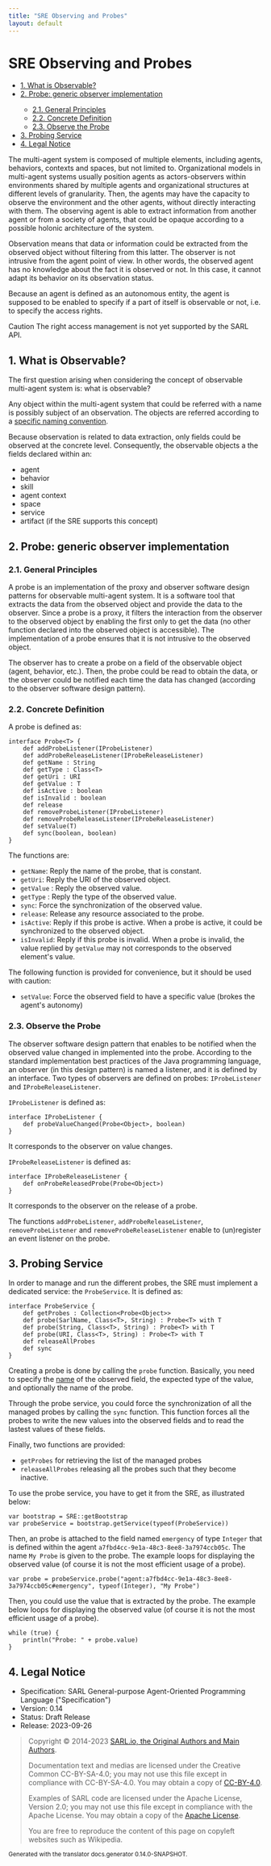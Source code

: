 ```yaml
---
title: "SRE Observing and Probes"
layout: default
---
```


# SRE Observing and Probes


<ul class="page_outline" id="page_outline">

<li><a href="#1-what-is-observable">1. What is Observable?</a></li>
<li><a href="#2-probe-generic-observer-implementation">2. Probe: generic observer implementation</a></li>
<ul>
  <li><a href="#21-general-principles">2.1. General Principles</a></li>
  <li><a href="#22-concrete-definition">2.2. Concrete Definition</a></li>
  <li><a href="#23-observe-the-probe">2.3. Observe the Probe</a></li>
</ul>
<li><a href="#3-probing-service">3. Probing Service</a></li>
<li><a href="#4-legal-notice">4. Legal Notice</a></li>

</ul>


The multi-agent system is composed of multiple elements, including agents, behaviors, contexts and spaces, but not limited to.
Organizational models in multi-agent systems usually position agents as actors-observers within environments shared
by multiple agents and organizational structures at different levels of granularity.
Then, the agents may have the capacity to observe the environment and the other agents, without directly interacting
with them. The observing agent is able to extract information from another agent or from a society of agents, that could be opaque
according to a possible holonic architecture of the system.

Observation means that data or information could be extracted from the observed object without filtering from this latter.
The observer is not intrusive from the agent point of view. In other words, the observed agent has no knowledge about the fact it
is observed or not. In this case, it cannot adapt its behavior on its observation status.

Because an agent is defined as an autonomous entity, the agent is supposed to be enabled to specify if a part of itself
is observable or not, i.e. to specify the access rights.

<p markdown="1"><span class="label label-danger">Caution</span> The right access management is not yet supported by the SARL API.</p>

## 1. What is Observable?

The first question arising when considering the concept of observable multi-agent system is: what is observable?

Any object within the multi-agent system that could be referred with a name is possibly subject of an observation.
The objects are referred according to a [specific naming convention](./Naming.html).

Because observation is related to data extraction, only fields could be observed at the concrete level.
Consequently, the observable objects a the fields declared within an:
* agent
* behavior
* skill
* agent context
* space
* service
* artifact (if the SRE supports this concept)

## 2. Probe: generic observer implementation

### 2.1. General Principles

A probe is an implementation of the proxy and observer software design patterns for observable multi-agent system.
It is a software tool that extracts the data from the observed object and provide the data to the observer.
Since a probe is a proxy, it filters the interaction from the observer to the observed object by enabling the first
only to get the data (no other function declared into the observed object is accessible).
The implementation of a probe ensures that it is not intrusive to the observed object. 

The observer has to create a probe on a field of the observable object (agent, behavior, etc.).
Then, the probe could be read to obtain the data, or the observer could be notified each time the data has changed
(according to the observer software design pattern).

### 2.2. Concrete Definition

A probe is defined as:

```sarl
interface Probe<T> {
	def addProbeListener(IProbeListener)
	def addProbeReleaseListener(IProbeReleaseListener)
	def getName : String
	def getType : Class<T>
	def getUri : URI
	def getValue : T
	def isActive : boolean
	def isInvalid : boolean
	def release
	def removeProbeListener(IProbeListener)
	def removeProbeReleaseListener(IProbeReleaseListener)
	def setValue(T)
	def sync(boolean, boolean)
}
```


The functions are:
* `getName`: Reply the name of the probe, that is constant.
* `getUri`: Reply the URI of the observed object.
* `getValue` : Reply the observed value.
* `getType` : Reply the type of the observed value.
* `sync`: Force the synchronization of the observed value.
* `release`: Release any resource associated to the probe.
* `isActive`: Reply if this probe is active. When a probe is active, it could be synchronized to the observed object.
* `isInvalid`: Reply if this probe is invalid. When a probe is invalid, the value replied by `getValue` may not corresponds to the observed element's value.

The following function is provided for convenience, but it should be used with caution:
* `setValue`: Force the observed field to have a specific value (brokes the agent's autonomy)

### 2.3. Observe the Probe

The observer software design pattern that enables to be notified when the observed value changed in implemented into the probe.
According to the standard implementation best practices of the Java programming language, an observer (in this design pattern)
is named a listener, and it is defined by an interface. Two types of observers are defined on probes: `IProbeListener`
and `IProbeReleaseListener`.

`IProbeListener` is defined as:

```sarl
interface IProbeListener {
	def probeValueChanged(Probe<Object>, boolean)
}
```



It corresponds to the observer on value changes.


`IProbeReleaseListener` is defined as:

```sarl
interface IProbeReleaseListener {
	def onProbeReleasedProbe(Probe<Object>)
}
```



It corresponds to the observer on the release of a probe.


The functions `addProbeListener`, `addProbeReleaseListener`, `removeProbeListener` and `removeProbeReleaseListener` enable to (un)register an event listener on the probe.


## 3. Probing Service

In order to manage and run the different probes, the SRE must implement a dedicated service: the `ProbeService`.
It is defined as:

```sarl
interface ProbeService {
	def getProbes : Collection<Probe<Object>>
	def probe(SarlName, Class<T>, String) : Probe<T> with T
	def probe(String, Class<T>, String) : Probe<T> with T
	def probe(URI, Class<T>, String) : Probe<T> with T
	def releaseAllProbes
	def sync
}
```




Creating a probe is done by calling the `probe` function. Basically, you need to specify the [name](./Naming.html) of the
observed field, the expected type of the value, and optionally the name of the probe. 

Through the probe service, you could force the synchronization of all the managed probes by calling the `sync` function.
This function forces all the probes to write the new values into the observed fields and to read the lastest values
of these fields.

Finally, two functions are provided:
* `getProbes` for retrieving the list of the managed probes
* `releaseAllProbes` releasing all the probes such that they become inactive.

To use the probe service, you have to get it from the SRE, as illustrated below:

```sarl
var bootstrap = SRE::getBootstrap
var probeService = bootstrap.getService(typeof(ProbeService))
```



Then, an probe is attached to the field named `emergency` of type `Integer` that is defined within the agent `a7fbd4cc-9e1a-48c3-8ee8-3a7974ccb05c`.
The name `My Probe` is given to the probe. 
The example loops for displaying the observed value (of course it is not the most efficient usage of a probe).

```sarl
var probe = probeService.probe("agent:a7fbd4cc-9e1a-48c3-8ee8-3a7974ccb05c#emergency", typeof(Integer), "My Probe")
```



Then, you could use the value that is extracted by the probe. The example below loops for displaying the observed
value (of course it is not the most efficient usage of a probe).

```sarl
while (true) {
	println("Probe: " + probe.value)
}
```



## 4. Legal Notice

* Specification: SARL General-purpose Agent-Oriented Programming Language ("Specification")
* Version: 0.14
* Status: Draft Release
* Release: 2023-09-26

> Copyright &copy; 2014-2023 [SARL.io, the Original Authors and Main Authors](https://www.sarl.io/about/index.html).
>
> Documentation text and medias are licensed under the Creative Common CC-BY-SA-4.0;
> you may not use this file except in compliance with CC-BY-SA-4.0.
> You may obtain a copy of [CC-BY-4.0](https://creativecommons.org/licenses/by-sa/4.0/deed.en).
>
> Examples of SARL code are licensed under the Apache License, Version 2.0;
> you may not use this file except in compliance with the Apache License.
> You may obtain a copy of the [Apache License](http://www.apache.org/licenses/LICENSE-2.0).
>
> You are free to reproduce the content of this page on copyleft websites such as Wikipedia.

<small>Generated with the translator docs.generator 0.14.0-SNAPSHOT.</small>
